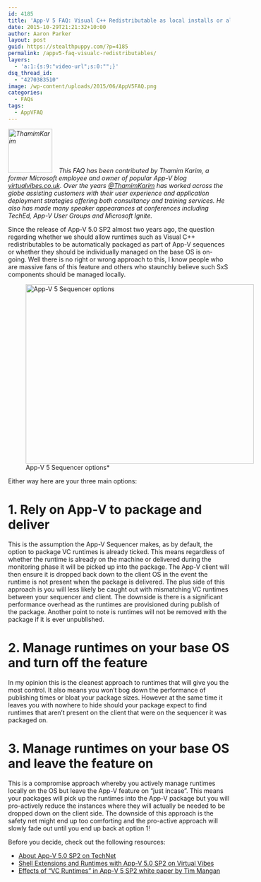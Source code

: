 ```yaml
---
id: 4185
title: 'App-V 5 FAQ: Visual C++ Redistributable as local installs or allow App-V to deploy as needed?'
date: 2015-10-29T21:21:32+10:00
author: Aaron Parker
layout: post
guid: https://stealthpuppy.com/?p=4185
permalink: /appv5-faq-visualc-redistributables/
layers:
  - 'a:1:{s:9:"video-url";s:0:"";}'
dsq_thread_id:
  - "4270383510"
image: /wp-content/uploads/2015/06/AppV5FAQ.png
categories:
  - FAQs
tags:
  - AppVFAQ
---
```

 _<img class="alignleft wp-image-4188" style="margin: 0px 15px 0px 0px;" src="https://stealthpuppy.com/wp-content/uploads/2015/10/thamim.jpg" alt="ThamimKarim" width="100" height="100" srcset="https://stealthpuppy.com/wp-content/uploads/2015/10/thamim.jpg 350w, https://stealthpuppy.com/wp-content/uploads/2015/10/thamim-150x150.jpg 150w, https://stealthpuppy.com/wp-content/uploads/2015/10/thamim-300x300.jpg 300w" sizes="(max-width: 100px) 100vw, 100px" />This FAQ has been contributed by Thamim Karim, a former Microsoft employee and owner of popular App-V blog [virtualvibes.co.uk](http://virtualvibes.co.uk). Over the years [@ThamimKarim](https://twitter.com/ThamimKarim) has worked across the globe assisting customers with their user experience and application deployment strategies offering both consultancy and training services. He also has made many speaker appearances at conferences including TechEd, App-V User Groups and Microsoft Ignite._

Since the release of App-V 5.0 SP2 almost two years ago, the question regarding whether we should allow runtimes such as Visual C++ redistributables to be automatically packaged as part of App-V sequences or whether they should be individually managed on the base OS is on-going. Well there is no right or wrong approach to this, I know people who are massive fans of this feature and others who staunchly believe such SxS components should be managed locally.

<figure id="attachment_4187" aria-describedby="caption-attachment-4187" style="width: 517px" class="wp-caption alignnone"><img class="size-full wp-image-4187" src="https://stealthpuppy.com/wp-content/uploads/2015/10/SequencerOptions.png" alt="App-V 5 Sequencer options" width="517" height="406" srcset="https://stealthpuppy.com/wp-content/uploads/2015/10/SequencerOptions.png 517w, https://stealthpuppy.com/wp-content/uploads/2015/10/SequencerOptions-150x118.png 150w, https://stealthpuppy.com/wp-content/uploads/2015/10/SequencerOptions-300x236.png 300w" sizes="(max-width: 517px) 100vw, 517px" /><figcaption id="caption-attachment-4187" class="wp-caption-text">App-V 5 Sequencer options*</figure>

Either way here are your three main options:

# 1. Rely on App-V to package and deliver

This is the assumption the App-V Sequencer makes, as by default, the option to package VC runtimes is already ticked. This means regardless of whether the runtime is already on the machine or delivered during the monitoring phase it will be picked up into the package. The App-V client will then ensure it is dropped back down to the client OS in the event the runtime is not present when the package is delivered. The plus side of this approach is you will less likely be caught out with mismatching VC runtimes between your sequencer and client. The downside is there is a significant performance overhead as the runtimes are provisioned during publish of the package. Another point to note is runtimes will not be removed with the package if it is ever unpublished.

# 2. Manage runtimes on your base OS and turn off the feature

In my opinion this is the cleanest approach to runtimes that will give you the most control. It also means you won’t bog down the performance of publishing times or bloat your package sizes. However at the same time it leaves you with nowhere to hide should your package expect to find runtimes that aren’t present on the client that were on the sequencer it was packaged on.

# 3. Manage runtimes on your base OS and leave the feature on

This is a compromise approach whereby you actively manage runtimes locally on the OS but leave the App-V feature on “just incase”. This means your packages will pick up the runtimes into the App-V package but you will pro-actively reduce the instances where they will actually be needed to be dropped down on the client side. The downside of this approach is the safety net might end up too comforting and the pro-active approach will slowly fade out until you end up back at option 1!

Before you decide, check out the following resources:

  * [About App-V 5.0 SP2 on TechNet](https://technet.microsoft.com/en-us/library/dn508408.aspx)
  * [Shell Extensions and Runtimes with App-V 5.0 SP2 on Virtual Vibes](http://virtualvibes.co.uk/shell-extensions-and-runtimes-with-app-v-5-0-sp2/)
  * [Effects of “VC Runtimes” in App-V 5 SP2 white paper by Tim Mangan](http://www.tmurgent.com/AppV/images/WhitePapers/Research_VCRuntimes.pdf)

 